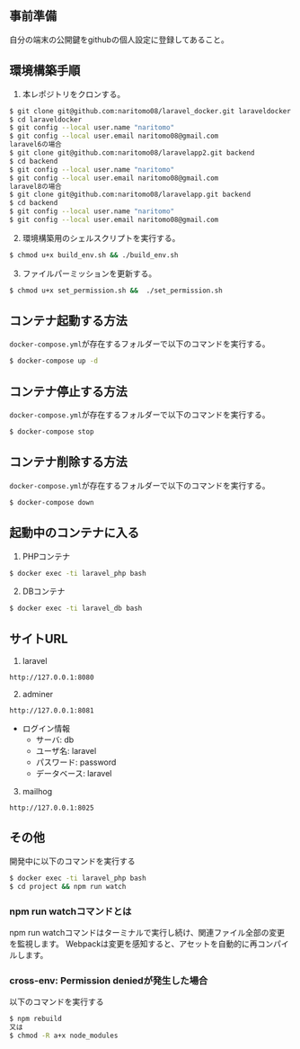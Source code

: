 ## 事前準備

自分の端末の公開鍵をgithubの個人設定に登録してあること。

## 環境構築手順

1. 本レポジトリをクロンする。

```bash
$ git clone git@github.com:naritomo08/laravel_docker.git laraveldocker
$ cd laraveldocker
$ git config --local user.name "naritomo"
$ git config --local user.email naritomo08@gmail.com
laravel6の場合
$ git clone git@github.com:naritomo08/laravelapp2.git backend
$ cd backend
$ git config --local user.name "naritomo"
$ git config --local user.email naritomo08@gmail.com
laravel8の場合
$ git clone git@github.com:naritomo08/laravelapp.git backend
$ cd backend
$ git config --local user.name "naritomo"
$ git config --local user.email naritomo08@gmail.com
```

2. 環境構築用のシェルスクリプトを実行する。

```bash
$ chmod u+x build_env.sh && ./build_env.sh
```

3. ファイルパーミッションを更新する。

```bash
$ chmod u+x set_permission.sh &&  ./set_permission.sh
```

## コンテナ起動する方法

`docker-compose.yml`が存在するフォルダーで以下のコマンドを実行する。

```bash
$ docker-compose up -d
```

## コンテナ停止する方法

`docker-compose.yml`が存在するフォルダーで以下のコマンドを実行する。

```bash
$ docker-compose stop
```

## コンテナ削除する方法

`docker-compose.yml`が存在するフォルダーで以下のコマンドを実行する。

```bash
$ docker-compose down
```

## 起動中のコンテナに入る

1. PHPコンテナ

```bash
$ docker exec -ti laravel_php bash
```

2. DBコンテナ

```bash
$ docker exec -ti laravel_db bash
```

## サイトURL

1. laravel

```
http://127.0.0.1:8080
```

2. adminer

```
http://127.0.0.1:8081
```

* ログイン情報
  - サーバ: db
  - ユーザ名: laravel
  - パスワード: password
  - データベース: laravel

3. mailhog

```
http://127.0.0.1:8025
```

## その他

開発中に以下のコマンドを実行する

```bash
$ docker exec -ti laravel_php bash
$ cd project && npm run watch
```

### npm run watchコマンドとは

npm run watchコマンドはターミナルで実行し続け、関連ファイル全部の変更を監視します。
Webpackは変更を感知すると、アセットを自動的に再コンパイルします。

### cross-env: Permission deniedが発生した場合

以下のコマンドを実行する

```bash
$ npm rebuild
又は
$ chmod -R a+x node_modules
```

